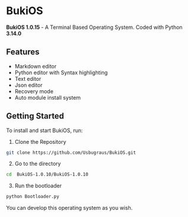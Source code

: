 # BukiOS
**BukiOS 1.0.15** - A Terminal Based Operating System. 
Coded with Python **3.14.0**

## Features
* Markdown editor
* Python editor with Syntax highlighting
* Text editor
* Json editor
* Recovery mode
* Auto module install system
## Getting Started
To install and start BukiOS, run:

1. Clone the Repository
```bash
git clone https://github.com/Usbugraus/BukiOS.git
```

2. Go to the directory
```bash
cd  BukiOS-1.0.10/BukiOS-1.0.10
```

3. Run the bootloader
```bash
python Bootloader.py
```
You can develop this operating system as you wish.
